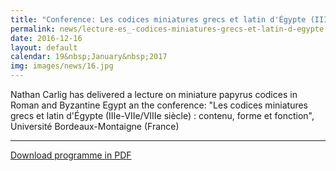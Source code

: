 ```yaml
---
title: "Conference: Les codices miniatures grecs et latin d'Égypte (IIIe-VIIe/VIIIe siècle) : contenu, forme et fonction (Bordeaux)"
permalink: news/lecture-es_-codices-miniatures-grecs-et-latin-d-egypte
date: 2016-12-16
layout: default
calendar: 19&nbsp;January&nbsp;2017
img: images/news/16.jpg
---
```


Nathan Carlig has delivered a lecture on miniature papyrus codices in Roman and Byzantine Egypt an the conference: "Les codices miniatures grecs et latin d'Égypte (IIIe-VIIe/VIIIe siècle) : contenu, forme et fonction", Université Bordeaux-Montaigne (France)

---

[Download programme in PDF](../images/dwnl/CARLIG-4.pdf)

